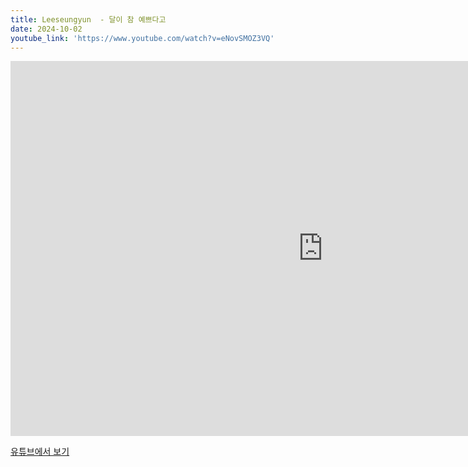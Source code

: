 ```yaml
---
title: Leeseungyun  - 달이 참 예쁘다고
date: 2024-10-02
youtube_link: 'https://www.youtube.com/watch?v=eNovSMOZ3VQ'
---
```


<iframe width="1000" height="600" src="https://www.youtube.com/embed/eNovSMOZ3VQ" frameborder="0" allow="accelerometer; autoplay; clipboard-write; encrypted-media; gyroscope; picture-in-picture" allowfullscreen></iframe>

[유튜브에서 보기](https://www.youtube.com/watch?v=eNovSMOZ3VQ)
